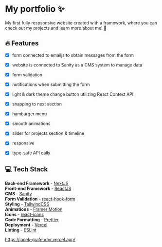 # My portfolio ✨

My first fully respsonsive website created with a framework, where you can check out my projects and learn more about me! 🙂

## 🔥 Features

- [x] form connected to emailjs to obtain messages from the form
- [x] website is connected to Sanity as a CMS system to manage data
- [x] form validation  
- [x] notifications when submitting the form
- [x] light & dark theme change button utilizing React Context API
- [x] snapping to next section 
- [x] hamburger menu
- [x] smooth animations 
- [x] slider for projects section & timeline
- [x] responsive
- [x] type-safe API calls


## 💻 Tech Stack

**Back-end Framework** - [NextJS](https://nextjs.org/)  
**Front-end Framework** - [ReactJS](https://reactjs.org/)  
**CMS** - [Sanity](https://www.sanity.io/)  
**Form Validation** - [react-hook-form](https://react-hook-form.com/)  
**Styling** - [TailwindCSS](https://tailwindcss.com/)  
**Animations** - [Framer Motion](https://www.framer.com/)  
**Icons** - [react-icons](https://react-icons.github.io/)  
**Code Formatting** - [Prettier](https://prettier.io/)  
**Deployment** - [Vercel](https://vercel.com/)  
**Linting** - [ESLint](https://eslint.org)  
 
https://jacek-grafender.vercel.app/
